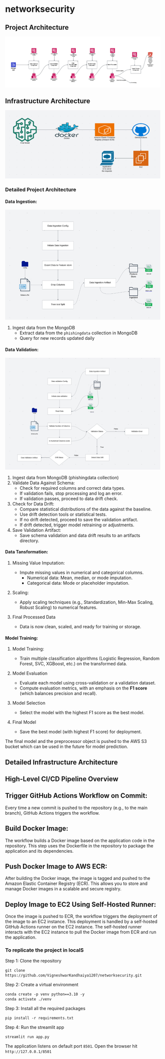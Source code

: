 # networksecurity

## Project Architecture

![alt text](readme_images/ML_project_architecture.png)

## Infrastructure Architecture

![alt text](readme_images/infrastructure_architecture.png)

### Detailed Project Architecture 

#### Data Ingestion:

![alt text](readme_images/data_ingestion_workflow.png)


1. Ingest data from the MongoDB
   - Extract data from the `phishingdata` collection in MongoDB
   - Query for new records updated daily

#### Data Validation:

![alt text](readme_images/data_validation_workflow.png)

1. Ingest data from MongoDB (phishingdata collection)
2. Validate Data Against Schema:
   - Check for required columns and correct data types.
   - If validation fails, stop processing and log an error.
   - If validation passes, proceed to data drift check.
3. Check for Data Drift:
   - Compare statistical distributions of the data against the baseline.
   - Use drift detection tools or statistical tests.
   - If no drift detected, proceed to save the validation artifact.
   - If drift detected, trigger model retraining or adjustments.
4. Save Validation Artifact:
   - Save schema validation and data drift results to an artifacts directory.


#### Data Tansformation:

1. Missing Value Imputation:
   - Impute missing values in numerical and categorical columns.
     - Numerical data: Mean, median, or mode imputation.
     - Categorical data: Mode or placeholder imputation.

2. Scaling:
   - Apply scaling techniques (e.g., Standardization, Min-Max Scaling, Robust Scaling) to numerical features.

3. Final Processed Data
   - Data is now clean, scaled, and ready for training or storage.


#### Model Training:

1. Model Training:
   - Train multiple classification algorithms (Logistic Regression, Random Forest, SVC, XGBoost, etc.) on the transformed data.

2. Model Evaluation
   - Evaluate each model using cross-validation or a validation dataset.
   - Compute evaluation metrics, with an emphasis on the **F1 score** (which balances precision and recall).

3. Model Selection
   - Select the model with the highest F1 score as the best model.

4. Final Model
   - Save the best model (with highest F1 score) for deployment.

The final model and the preprocessor object is pushed to the AWS S3 bucket which can be used in the future for model prediction.

## Detailed Infrastructure Architecture

## High-Level CI/CD Pipeline Overview

## Trigger GitHub Actions Workflow on Commit:

Every time a new commit is pushed to the repository (e.g., to the main branch), GitHub Actions triggers the workflow.

## Build Docker Image:

The workflow builds a Docker image based on the application code in the repository. This step uses the Dockerfile in the repository to package the application and its dependencies.

## Push Docker Image to AWS ECR:

After building the Docker image, the image is tagged and pushed to the Amazon Elastic Container Registry (ECR). This allows you to store and manage Docker images in a scalable and secure registry.

## Deploy Image to EC2 Using Self-Hosted Runner:

Once the image is pushed to ECR, the workflow triggers the deployment of the image to an EC2 instance. This deployment is handled by a self-hosted GitHub Actions runner on the EC2 instance.
The self-hosted runner interacts with the EC2 instance to pull the Docker image from ECR and run the application.

### To replicate the project in localS

Step 1: Clone the repository

````
git clone https://github.com/VigneshwarKandhaiya1207/networksecurity.git
````

Step 2: Create a virtual environment

````
conda create -p venv python==3.10 -y
conda activate ./venv
````

Step 3: Install all the required packages

````
pip install -r requirements.txt
````

Step 4: Run the streamlit app

````
streamlit run app.py
````

The application listens on default port `8501`. 
Open the browser hit `http://127.0.0.1/8501`


